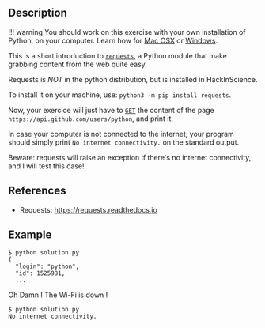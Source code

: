 ## Description

!!! warning
    You should work on this exercise with your own installation of Python,
    on your computer. Learn how for
    [Mac OSX](https://framagit.org/hackinscience/hkis-website/wikis/How-to-work-on-an-exercise-from-Mac-OSX)
    or [Windows](https://framagit.org/hackinscience/hkis-website/wikis/How-to-work-on-an-exercise-from-Windows).

This is a short introduction to
[`requests`](http://www.python-requests.org/en/latest/), a Python
module that make grabbing content from the web quite easy.

Requests is _NOT_ in the python distribution, but is installed in HackInScience.

To install it on your machine, use: `python3 -m pip install requests`.

Now, your exercice will just have to
[`GET`](https://en.wikipedia.org/wiki/Hypertext_Transfer_Protocol#Request_methods)
the content of the page `https://api.github.com/users/python`, and
print it.

In case your computer is not connected to the internet, your program
should simply print `No internet connectivity.` on the standard output.

Beware: requests will raise an exception if there's no internet
connectivity, and I will test this case!

## References

- Requests: <https://requests.readthedocs.io>

## Example

```ipython
$ python solution.py
{
  "login": "python",
  "id": 1525981,
  ...
```

Oh Damn ! The Wi-Fi is down !

```ipython
$ python solution.py
No internet connectivity.
```
